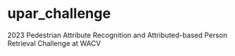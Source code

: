 # upar_challenge
2023 Pedestrian Attribute Recognition and Attributed-based Person Retrieval Challenge at WACV
